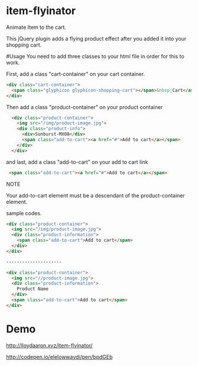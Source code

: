 # item-flyinator
Animate Item to the cart.

This jQuery plugin adds a flying product effect after you added it into your shopping cart. 

#Usage
You need to add three classes to your html file in order for this to work.

First, add a class "cart-container" on your cart container.
  ```html
  <div class="cart-container">
    <span class="glyphicon glyphicon-shopping-cart"></span>&nbsp;Cart</a>
  </div>
  ```

Then add a class "product-container" on your product container 
  ```html
    <div class="product-container">
      <img src="/img/product-image.jpg">
      <div class="product-info">
        <div>Sunburst-MX08</div>
        <span class="add-to-cart"><a href="#">Add to cart</a></span>
      </div>
    </div>
  ```
  
  and last, add a class "add-to-cart" on your add to cart link
   ```html
    <span class="add-to-cart"><a href="#">Add to cart</a></span>
   ```
   
   NOTE
   
   Your add-to-cart element must be a descendant of the product-container element.
   
   sample codes.
  ```html
  <div class="product-container">
    <img src="/img/product-image.jpg">
    <div class="product-information">
      <span class="add-to-cart">Add to cart</span>
    </div>
  </div>
  
  ---------------------
  
  <div class="product-container">
    <img src="//product-image.jpg">
    <div class="product-information">
      Product Name
    </div>
    <span class="add-to-cart">Add to cart</span>
  </div>
  ```
  
# Demo
  http://lloydaaron.xyz/item-flyinator/
  
  http://codepen.io/elelowwaydi/pen/bpdGEb
